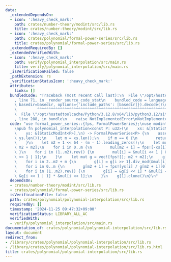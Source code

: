 ```yaml
---
data:
  _extendedDependsOn:
  - icon: ':heavy_check_mark:'
    path: crates/number-theory/modint/src/lib.rs
    title: crates/number-theory/modint/src/lib.rs
  - icon: ':heavy_check_mark:'
    path: crates/polynomial/formal-power-series/src/lib.rs
    title: crates/polynomial/formal-power-series/src/lib.rs
  _extendedRequiredBy: []
  _extendedVerifiedWith:
  - icon: ':heavy_check_mark:'
    path: verify/polynomial_interpolation/src/main.rs
    title: verify/polynomial_interpolation/src/main.rs
  _isVerificationFailed: false
  _pathExtension: rs
  _verificationStatusIcon: ':heavy_check_mark:'
  attributes:
    links: []
  bundledCode: "Traceback (most recent call last):\n  File \"/opt/hostedtoolcache/Python/3.12.8/x64/lib/python3.12/site-packages/onlinejudge_verify/documentation/build.py\"\
    , line 71, in _render_source_code_stat\n    bundled_code = language.bundle(stat.path,\
    \ basedir=basedir, options={'include_paths': [basedir]}).decode()\n          \
    \         ^^^^^^^^^^^^^^^^^^^^^^^^^^^^^^^^^^^^^^^^^^^^^^^^^^^^^^^^^^^^^^^^^^^^^^^^^^^^^^^^^\n\
    \  File \"/opt/hostedtoolcache/Python/3.12.8/x64/lib/python3.12/site-packages/onlinejudge_verify/languages/rust.py\"\
    , line 288, in bundle\n    raise NotImplementedError\nNotImplementedError\n"
  code: "use formal_power_series::{fps, FormalPowerSeries};\nuse modint::StaticModInt;\n\
    \npub fn polynomial_interpolation<const P: u32>(\n    xs: &[StaticModInt<P>],\n\
    \    ys: &[StaticModInt<P>],\n) -> FormalPowerSeries<P> {\n    assert_eq!(xs.len(),\
    \ ys.len());\n    let m = xs.len();\n    if m == 0 {\n        return fps![];\n\
    \    }\n    let m2 = 1 << 64 - (m - 1).leading_zeros();\n    let mut mul = vec![fps![1];\
    \ m2 + m2];\n    for i in 0..m {\n        mul[m2 + i] = fps![-xs[i], 1];\n   \
    \ }\n    for i in (1..m2).rev() {\n        mul[i] = &mul[i << 1 | 0] * &mul[i\
    \ << 1 | 1];\n    }\n    let mut g = vec![fps![]; m2 + m2];\n    g[1] = mul[1].differential().div_mod(&mul[1]).1;\n\
    \    for i in 2..m2 + m {\n        g[i] = g[i >> 1].div_mod(&mul[i]).1;\n    }\n\
    \    for i in 0..m {\n        g[m2 + i] = fps![ys[i] / g[m2 + i][0]];\n    }\n\
    \    for i in (1..m2).rev() {\n        g[i] = &g[i << 1] * &mul[i << 1 | 1] +\
    \ &g[i << 1 | 1] * &mul[i << 1];\n    }\n    g[1].clone()\n}\n"
  dependsOn:
  - crates/number-theory/modint/src/lib.rs
  - crates/polynomial/formal-power-series/src/lib.rs
  isVerificationFile: false
  path: crates/polynomial/polynomial-interpolation/src/lib.rs
  requiredBy: []
  timestamp: '2024-11-25 09:47:32+09:00'
  verificationStatus: LIBRARY_ALL_AC
  verifiedWith:
  - verify/polynomial_interpolation/src/main.rs
documentation_of: crates/polynomial/polynomial-interpolation/src/lib.rs
layout: document
redirect_from:
- /library/crates/polynomial/polynomial-interpolation/src/lib.rs
- /library/crates/polynomial/polynomial-interpolation/src/lib.rs.html
title: crates/polynomial/polynomial-interpolation/src/lib.rs
---
```

